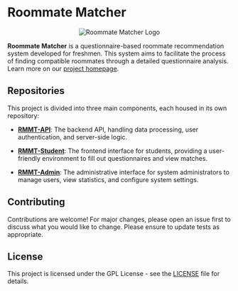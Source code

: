 # Roommate Matcher

<p align="center">
  <img src="https://xavier-xuan.github.io/RMMT-Doc/logo.svg" alt="Roommate Matcher Logo">
</p>

**Roommate Matcher** is a questionnaire-based roommate recommendation system developed for freshmen. This system aims to facilitate the process of finding compatible roommates through a detailed questionnaire analysis. Learn more on our [project homepage](https://xavier-xuan.github.io/RMMT-Doc/).

## Repositories

This project is divided into three main components, each housed in its own repository:

- **[RMMT-API](https://github.com/Xavier-xuan/RMMT-API)**: The backend API, handling data processing, user authentication, and server-side logic.

- **[RMMT-Student](https://github.com/Xavier-xuan/RMMT-Student)**: The frontend interface for students, providing a user-friendly environment to fill out questionnaires and view matches.

- **[RMMT-Admin](https://github.com/Xavier-xuan/RMMT-Admin)**: The administrative interface for system administrators to manage users, view statistics, and configure system settings.

## Contributing

Contributions are welcome! For major changes, please open an issue first to discuss what you would like to change. Please ensure to update tests as appropriate.

## License

This project is licensed under the GPL License - see the [LICENSE](LICENSE.md) file for details.
